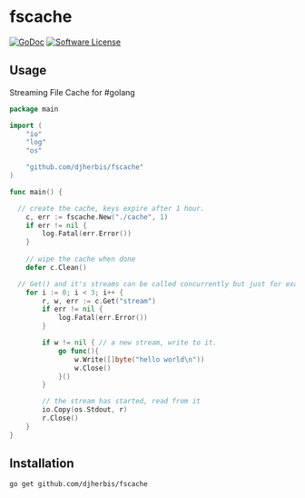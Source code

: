 fscache 
==========

[![GoDoc](https://godoc.org/github.com/djherbis/fscache?status.svg)](https://godoc.org/github.com/djherbis/fscache)
[![Software License](https://img.shields.io/badge/license-MIT-brightgreen.svg)](LICENSE.txt)

Usage
------------
Streaming File Cache for #golang

```go
package main

import (
	"io"
	"log"
	"os"

	"github.com/djherbis/fscache"
)

func main() {

  // create the cache, keys expire after 1 hour.
	c, err := fscache.New("./cache", 1)
	if err != nil {
		log.Fatal(err.Error())
	}
	
	// wipe the cache when done
	defer c.Clean()

  // Get() and it's streams can be called concurrently but just for example:
	for i := 0; i < 3; i++ {
		r, w, err := c.Get("stream")
		if err != nil {
			log.Fatal(err.Error())
		}

		if w != nil { // a new stream, write to it.
			go func(){
				w.Write([]byte("hello world\n"))
				w.Close()
			}()
		}

		// the stream has started, read from it
		io.Copy(os.Stdout, r)
		r.Close()
	}
}
```

Installation
------------
```sh
go get github.com/djherbis/fscache
```
